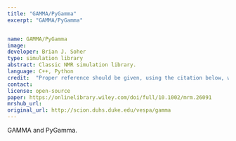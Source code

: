 ```yaml
---
title: "GAMMA/PyGamma"
excerpt: "GAMMA/PyGamma"


name: GAMMA/PyGamma
image:
developer: Brian J. Soher
type: simulation library
abstract: Classic NMR simulation library.
language: C++, Python
credit:  "Proper reference should be given, using the citation below, when GAMMA simulations are used in papers and/or presentations: 'Computer Simulations in Magnetic Resonance. An Object Oriented Programming Approach', S.A. Smith, T.O. Levante, B.H. Meier, and R.R. Ernst, J. Magn. Reson., 106a."
contact:
license: open-source
paper: https://onlinelibrary.wiley.com/doi/full/10.1002/mrm.26091
mrshub_url:
original_url: http://scion.duhs.duke.edu/vespa/gamma
---
```


GAMMA and PyGamma.

